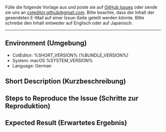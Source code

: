 
Fülle die folgende Vorlage aus und poste sie auf [GitHub Issues](https://github.com/coteditor/CotEditor/issues) oder sende sie uns an <coteditor.github@gmail.com>. Bitte beachte, dass der Inhalt der gesendeten E-Mail auf einer Issue-Seite geteilt werden könnte. Bitte schreibe den Inhalt entweder auf Englisch oder auf Japanisch.

-----------------------------------------------

## Environment (Umgebung)

- CotEditor: %SHORT_VERSION% (%BUNDLE_VERSION%)
- System: macOS %SYSTEM_VERSION%
- Language: German


## Short Description (Kurzbeschreibung)

<!-- Schreibe hier deinen Kommentar -->


## Steps to Reproduce the Issue (Schritte zur Reproduktion)

<!-- Schreibe hier deinen Kommentar -->


## Expected Result (Erwartetes Ergebnis)

<!-- Schreibe hier deinen Kommentar -->
